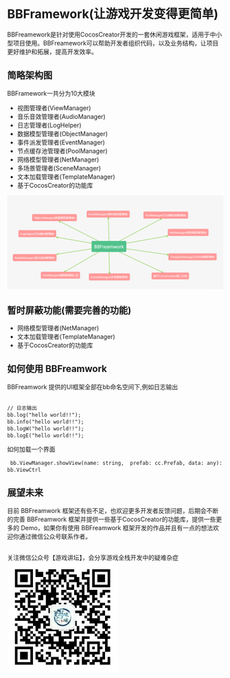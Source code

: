 # BBFramework(让游戏开发变得更简单)

BBFreamework是针对使用CocosCreator开发的一套休闲游戏框架，适用于中小型项目使用。BBFreamework可以帮助开发者组织代码，以及业务结构，让项目更好维护和拓展，提高开发效率。

## 简略架构图
BBFramework一共分为10大模块
- 视图管理者(ViewManager)
- 音乐音效管理者(AudioManager)
- 日志管理者(LogHelper)
- 数据模型管理者(ObjectManager)
- 事件派发管理者(EventManager)
- 节点缓存池管理者(PoolManager)
- 网络模型管理者(NetManager)
- 多场景管理者(SceneManager)
- 文本加载管理者(TemplateManager)
- 基于CocosCreator的功能库

![](./img/BBFreamwork_01.png)

## 暂时屏蔽功能(需要完善的功能)

- 网络模型管理者(NetManager)
- 文本加载管理者(TemplateManager)
- 基于CocosCreator的功能库

## 如何使用 BBFreamwork 

BBFreamwork 提供的UI框架全部在bb命名空间下,例如日志输出

```typescripts

// 日志输出
bb.log("hello world!!");
bb.info("hello world!!");
bb.logW("hello world!!");
bb.logE("hello world!!");

```
如何加载一个界面

```typescripts
 bb.ViewManager.showView(name: string,  prefab: cc.Prefab, data: any): bb.ViewCtrl 
```


## 展望未来

目前 BBFreamwork 框架还有些不足，也欢迎更多开发者反馈问题，后期会不断的完善 BBFreamwork 框架并提供一些基于CocosCreator的功能库，提供一些更多的 Demo，如果你有使用 BBFreamwork 框架开发的作品并且有一点的想法欢迎你通过微信公众号联系作者。

## 

关注微信公众号【游戏讲坛】，会分享游戏全栈开发中的疑难杂症
![](./img/weixingongzhonghao.jpg)
